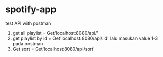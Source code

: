 # spotify-app
test API with postman
1. get all playlist = Get'localhost:8080/api/'
2. get playlist by id = Get'localhost:8080/api/:id'
   lalu masukan value 1-3 pada postman
3. Get sort = Get'localhost:8080/api/sort'
